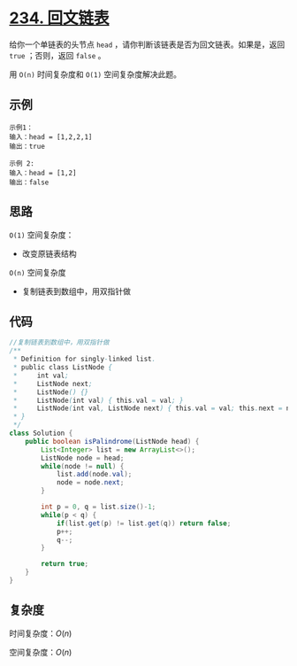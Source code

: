 # [234. 回文链表](https://leetcode-cn.com/problems/palindrome-linked-list/)

给你一个单链表的头节点 `head` ，请你判断该链表是否为回文链表。如果是，返回 `true` ；否则，返回 `false` 。

用 `O(n)` 时间复杂度和 `O(1)` 空间复杂度解决此题。

## 示例

```
示例1：
输入：head = [1,2,2,1]
输出：true

示例 2:
输入：head = [1,2]
输出：false
```

## 思路

 `O(1)` 空间复杂度：

- 改变原链表结构

 `O(n)` 空间复杂度

- 复制链表到数组中，用双指针做

## 代码

```java
//复制链表到数组中，用双指针做
/**
 * Definition for singly-linked list.
 * public class ListNode {
 *     int val;
 *     ListNode next;
 *     ListNode() {}
 *     ListNode(int val) { this.val = val; }
 *     ListNode(int val, ListNode next) { this.val = val; this.next = next; }
 * }
 */
class Solution {
    public boolean isPalindrome(ListNode head) {
        List<Integer> list = new ArrayList<>();
        ListNode node = head;
        while(node != null) {
            list.add(node.val);
            node = node.next;
        }

        int p = 0, q = list.size()-1;
        while(p < q) {
            if(list.get(p) != list.get(q)) return false;
            p++;
            q--;
        } 

        return true;
    }
}
```



## 复杂度

时间复杂度：$O(n)$

空间复杂度：$O(n)$

